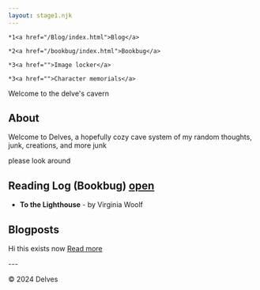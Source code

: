 ```yaml
---
layout: stage1.njk
---  
```


    *1<a href="/Blog/index.html">Blog</a>

    *2<a href="/bookbug/index.html">Bookbug</a>

    *3<a href="">Image locker</a>
    
    *3<a href="">Character memorials</a>


<div class="container">
Welcome to the delve's cavern

## About

Welcome to Delves, a hopefully cozy cave system of my random thoughts, junk, creations, and more junk

please look around

## Reading Log (Bookbug) [open](bookbug/index.html)


- **To the Lighthouse** - by Virginia Woolf

## Blogposts

Hi this exists now
[Read more](Blog/index.html)
</div>
---

&copy; 2024 Delves

